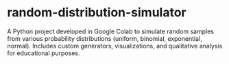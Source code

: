 # random-distribution-simulator
A Python project developed in Google Colab to simulate random samples from various probability distributions (uniform, binomial, exponential, normal). Includes custom generators, visualizations, and qualitative analysis for educational purposes.

